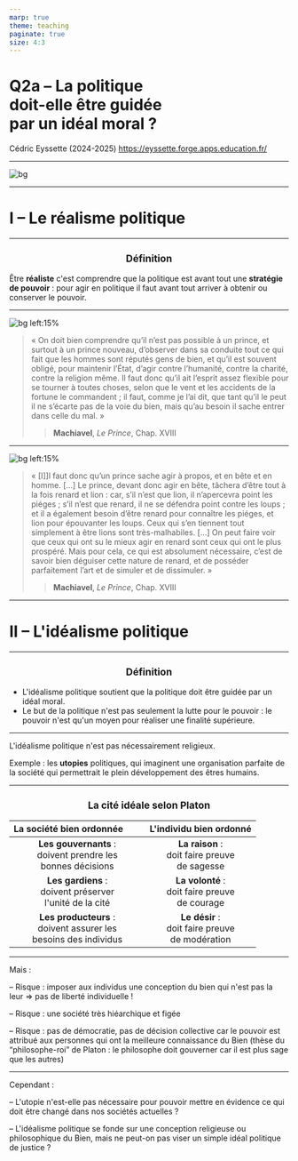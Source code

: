 ```yaml
---
marp: true
theme: teaching
paginate: true
size: 4:3
---
```


<!-- _class: titre -->

# Q2a – La politique <br>doit-elle être guidée<br> par un idéal moral ? <!-- fit -->

Cédric Eyssette (2024-2025)
https://eyssette.forge.apps.education.fr/



---
<!-- _class: pp -->
![bg](https://get.pxhere.com/photo/black-and-white-white-sign-black-monochrome-dream-utopia-monochrome-photography-the-earth-687080.jpg)

---
<!-- _class: partie -->
# I – Le réalisme politique


---
<!-- _class: definition -->
### Définition
Être **réaliste** c'est comprendre que la politique est avant tout une **stratégie de pouvoir** : pour agir en politique il faut avant tout arriver à obtenir ou conserver le pouvoir.

---
<!-- _class: citationC fpp-->

![bg left:15%](https://upload.wikimedia.org/wikipedia/commons/e/e2/Portrait_of_Niccol%C3%B2_Machiavelli_by_Santi_di_Tito.jpg)

>« On doit bien comprendre qu’il n’est pas possible à un prince, et surtout à un prince nouveau, d’observer dans sa conduite tout ce qui fait que les hommes sont réputés gens de bien, et qu’il est souvent obligé, pour maintenir l’État, d’agir contre l’humanité, contre la charité, contre la religion même. Il faut donc qu’il ait l’esprit assez flexible pour se tourner à toutes choses, selon que le vent et les accidents de la fortune le commandent ; il faut, comme je l’ai dit, que tant qu’il le peut il ne s’écarte pas de la voie du bien, mais qu’au besoin il sache entrer dans celle du mal. »
>> **Machiavel**, _Le Prince_, Chap. XVIII


---
<!-- _class: citationC f-->

![bg left:15%](https://upload.wikimedia.org/wikipedia/commons/e/e2/Portrait_of_Niccol%C3%B2_Machiavelli_by_Santi_di_Tito.jpg)

> « [I]]l faut donc qu’un prince sache agir à propos, et en bête et en homme. […] Le prince, devant donc agir en bête, tâchera d’être tout à la fois renard et lion : car, s’il n’est que lion, il n’apercevra point les piéges ; s’il n’est que renard, il ne se défendra point contre les loups ; et il a également besoin d’être renard pour connaître les piéges, et lion pour épouvanter les loups. Ceux qui s’en tiennent tout simplement à être lions sont très-malhabiles. […] On peut faire voir que ceux qui ont su le mieux agir en renard sont ceux qui ont le plus prospéré. Mais pour cela, ce qui est absolument nécessaire, c’est de savoir bien déguiser cette nature de renard, et de posséder parfaitement l’art et de simuler et de dissimuler. »
>> **Machiavel**, _Le Prince_, Chap. XVIII


<!-- 
Le réalisme politique a le mérite de porter notre attention sur la réalité du pouvoir et des coulisses du pouvoir
Mais faut-il pour autant renoncer à tout idéal moral ?
-->

---
<!-- _class: partie -->
# II – L'idéalisme politique

---
<!-- _class: definition fpppp -->
### Définition
* L'idéalisme politique soutient que la politique doit être guidée par un idéal moral.
* Le but de la politique n'est pas seulement la lutte pour le pouvoir : le pouvoir n'est qu'un moyen pour réaliser une finalité supérieure.


---
<!-- _class:  -->

L'idéalisme politique n'est pas nécessairement religieux.

<span data-marpit-fragment="1">Exemple : les **utopies** politiques, qui imaginent une organisation parfaite de la société qui permettrait le plein développement des êtres humains.</span>


---
<!-- _class: fm -->
<style scoped>
h3 {text-align:center; font-size:1.25em}
th:nth-of-type(1) {padding-right:40px}
</style>
### La cité idéale selon Platon

|La société bien ordonnée|L'individu bien ordonné|
|:-:|:-:|
|<span data-marpit-fragment="1">**Les gouvernants** : <br>doivent prendre les <br>bonnes décisions</span>|<span data-marpit-fragment="2">**La raison** : <br>doit faire preuve <br>de sagesse</span>|
|<span data-marpit-fragment="3">**Les gardiens** : <br>doivent préserver <br>l'unité de la cité</span>|<span data-marpit-fragment="4">**La volonté** : <br>doit faire preuve <br>de courage</span>|
|<span data-marpit-fragment="5">**Les producteurs** : <br>doivent assurer les <br>besoins des individus</span>|<span data-marpit-fragment="6">**Le désir** : <br>doit faire preuve <br>de modération</span>|


---
<!-- _class: fppp -->

Mais : 

– Risque : imposer aux individus une conception du bien qui n'est pas la leur &rArr; pas de liberté individuelle ! 

<span data-marpit-fragment="1">– Risque : une société très hiéarchique et figée</span>

<span data-marpit-fragment="2">– Risque : pas de démocratie, pas de décision collective car le pouvoir est attribué aux personnes qui ont la meilleure connaissance du Bien (thèse du “philosophe-roi” de Platon : le philosophe doit gouverner car il est plus sage que les autres)</span>


---
<!-- _class: fpppppppp -->
Cependant :

– L'utopie n'est-elle pas nécessaire pour pouvoir mettre en évidence ce qui doit être changé dans nos sociétés actuelles ?

<span data-marpit-fragment="1">– L'idéalisme politique se fonde sur une conception religieuse ou philosophique du Bien, mais ne peut-on pas viser un simple idéal politique de justice ?